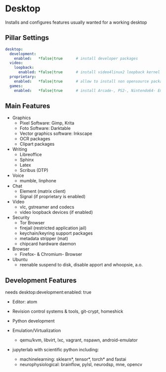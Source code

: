 # Desktop

Installs and configures features usually wanted for a working desktop

## Pillar Settings

```yaml
desktop:
  development:
    enabled:   *false|true      # install developer packages
  video:
    loopback:
      enabled: *false|true      # install video4linux2 loopback kernel modules
  proprietary:
    enabled:   *false|true      # allow to install non opensource packages
  games:
    enabled:   *false|true      # install Arcade-, PS2-, Nintendo64- Emulator
```

## Main Features

+ Graphics
    + Pixel Software: Gimp, Krita
    + Foto Software: Darktable
    + Vector graphics software: Inkscape
    + OCR packages
    + Clipart packages
+ Writing
    + Libreoffice
    + Sphinx
    + Latex
    + Scribus (DTP)
+ Voice
    + mumble, linphone
+ Chat
    + Element (matrix client)
    + Signal (if proprietary is enabled)
+ Video
    + vlc, gstreamer and codecs
    + video loopback devices (if enabled)
+ Security
    + Tor Browser
    + firejail (restricted application jail)
    + keychain/keyring support packages
    + metadata stripper (mat)
    + chipcard hardware daemon
+ Browser
    + Firefox- \& Chromium- Browser
+ Ubuntu
    + reenable suspend to disk, disable apport and whoopsie, a.o.

## Development Features

needs desktop:development:enabled: true

+ Editor: atom
+ Revision control systems & tools, git-crypt, homeshick
+ Python development
+ Emulation/Virtualization
  + qemu/kvm, libvirt, lxc, vagrant, nspawn, android-emulator

+ jupyterlab with scientific python including:
  + machinelearning:  sklearn*, tensor*, torch* and fastai
  + neurophysiological: brainflow, pylsl, neurodsp, mne, opencv
